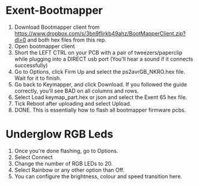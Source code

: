 # Exent-Bootmapper
1. Download Bootmapper client from https://www.dropbox.com/s/3bn9flirkb49ahz/BootMapperClient.zip?dl=0 and both hex files from this rep.
2. Open bootmapper client
3. Short the LEFT CTRL on your PCB with a pair of tweezers/paperclip while plugging into a DIRECT usb port (You'll hear a sound if it connects successfully)
4. Go to Options, click Firm Up and select the ps2avrGB_NKRO.hex file. Wait for it to finish.
5. Go back to Keymapper, and click Download. If you followed the guide correctly, you'll see BAD on all columns and rows.
6. Select Load keymap_part.hex or json and select the Exent 65 hex file.
7. Tick Reboot after uploading and select Upload.
8. DONE. This is essentially how to flash all bootmapper firmware pcbs. 

# Underglow RGB Leds
1. Once you're done flashing, go to Options. 
2. Select Connect
3. Change the number of RGB LEDs to 20.
4. Select Rainbow or any other option than Off.
5. You can configure the brightness, colour and speed transition here. 

